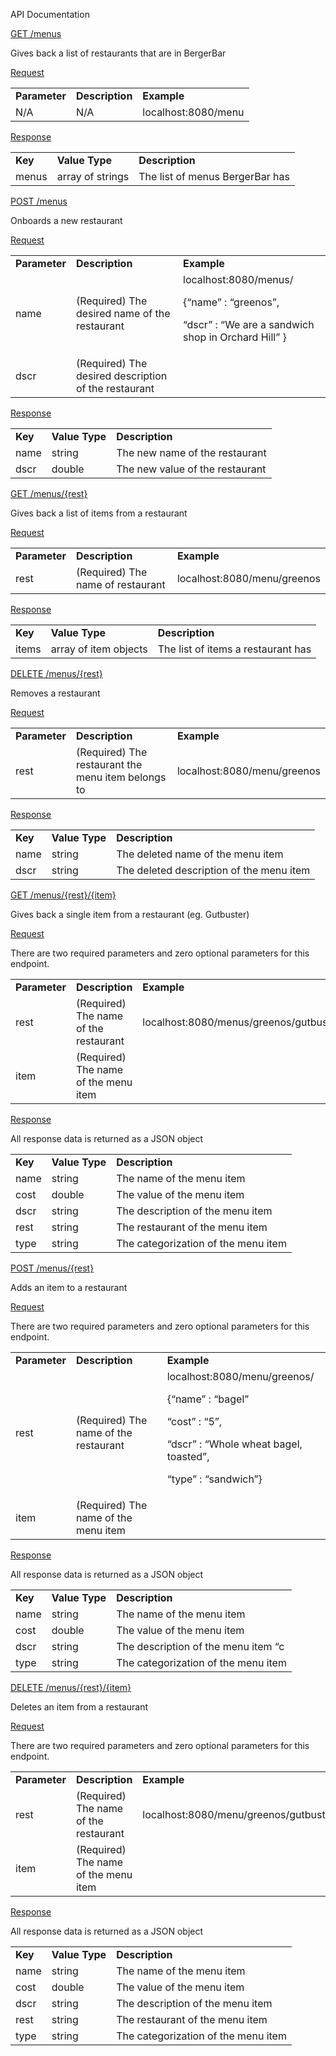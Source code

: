 API Documentation

<span style="text-decoration:underline;">GET /menus</span>

Gives back a list of restaurants that are in BergerBar

<span style="text-decoration:underline;">Request</span>


<table>
  <tr>
   <td><strong>Parameter</strong>
   </td>
   <td><strong>Description</strong>
   </td>
   <td><strong>Example</strong>
   </td>
  </tr>
  <tr>
   <td>N/A
   </td>
   <td>N/A
   </td>
   <td>localhost:8080/menu
   </td>
  </tr>
</table>


<span style="text-decoration:underline;">Response</span>


<table>
  <tr>
   <td><strong>Key   </strong>
   </td>
   <td><strong>Value Type</strong>
   </td>
   <td><strong>Description</strong>
   </td>
  </tr>
  <tr>
   <td>menus
   </td>
   <td>array of strings 
   </td>
   <td>The list of menus BergerBar has
   </td>
  </tr>
</table>


<span style="text-decoration:underline;">POST /menus</span>

Onboards a new restaurant

<span style="text-decoration:underline;">Request</span>


<table>
  <tr>
   <td><strong>Parameter</strong>
   </td>
   <td><strong>Description</strong>
   </td>
   <td><strong>Example</strong>
   </td>
  </tr>
  <tr>
   <td>name
   </td>
   <td>(Required) The desired name of the restaurant
   </td>
   <td>localhost:8080/menus/
<p>
{“name” : “greenos”, 
<p>
“dscr” : “We are a sandwich shop in Orchard Hill” }
   </td>
  </tr>
  <tr>
   <td>dscr
   </td>
   <td>(Required) The desired description of the restaurant
   </td>
   <td>
   </td>
  </tr>
</table>


<span style="text-decoration:underline;">Response</span>


<table>
  <tr>
   <td><strong>Key</strong>
   </td>
   <td><strong>Value Type</strong>
   </td>
   <td><strong>Description</strong>
   </td>
  </tr>
  <tr>
   <td>name
   </td>
   <td>string
   </td>
   <td>The new name of the restaurant
   </td>
  </tr>
  <tr>
   <td>dscr
   </td>
   <td>double
   </td>
   <td>The new value of the restaurant
   </td>
  </tr>
</table>


<span style="text-decoration:underline;">GET /menus/{rest}</span>

Gives back a list of items from a restaurant

<span style="text-decoration:underline;">Request</span>


<table>
  <tr>
   <td><strong>Parameter</strong>
   </td>
   <td><strong>Description</strong>
   </td>
   <td><strong>Example</strong>
   </td>
  </tr>
  <tr>
   <td>rest
   </td>
   <td>(Required) The name of restaurant
   </td>
   <td>localhost:8080/menu/greenos
   </td>
  </tr>
</table>


<span style="text-decoration:underline;">Response</span>


<table>
  <tr>
   <td><strong>Key</strong>
   </td>
   <td><strong>Value Type</strong>
   </td>
   <td><strong>Description</strong>
   </td>
  </tr>
  <tr>
   <td>items
   </td>
   <td>array of item objects
   </td>
   <td>The list of items a restaurant has
   </td>
  </tr>
</table>


<span style="text-decoration:underline;">DELETE /menus/{rest}</span>

Removes a restaurant

<span style="text-decoration:underline;">Request</span>


<table>
  <tr>
   <td><strong>Parameter</strong>
   </td>
   <td><strong>Description</strong>
   </td>
   <td><strong>Example</strong>
   </td>
  </tr>
  <tr>
   <td>rest
   </td>
   <td>(Required) The restaurant the menu item belongs to
   </td>
   <td>localhost:8080/menu/greenos
   </td>
  </tr>
</table>


<span style="text-decoration:underline;">Response</span>


<table>
  <tr>
   <td><strong>Key</strong>
   </td>
   <td><strong>Value Type</strong>
   </td>
   <td><strong>Description</strong>
   </td>
  </tr>
  <tr>
   <td>name
   </td>
   <td>string
   </td>
   <td>The deleted name of the menu item 
   </td>
  </tr>
  <tr>
   <td>dscr
   </td>
   <td>string
   </td>
   <td>The deleted description of the menu item 
   </td>
  </tr>
</table>


<span style="text-decoration:underline;">GET /menus/{rest}/{item}</span>

Gives back a single item from a restaurant (eg. Gutbuster)

<span style="text-decoration:underline;">Request</span>

There are two required parameters and zero optional parameters for this endpoint.


<table>
  <tr>
   <td><strong>Parameter</strong>
   </td>
   <td><strong>Description</strong>
   </td>
   <td><strong>Example</strong>
   </td>
  </tr>
  <tr>
   <td>rest
   </td>
   <td>(Required) The name of the restaurant
   </td>
   <td>localhost:8080/menus/greenos/gutbuster
   </td>
  </tr>
  <tr>
   <td>item
   </td>
   <td>(Required) The name of the menu item
   </td>
   <td>
   </td>
  </tr>
</table>


<span style="text-decoration:underline;">Response</span>

All response data is returned as a JSON object


<table>
  <tr>
   <td><strong>Key</strong>
   </td>
   <td><strong>Value Type</strong>
   </td>
   <td><strong>Description</strong>
   </td>
  </tr>
  <tr>
   <td>name
   </td>
   <td>string
   </td>
   <td>The name of the menu item 
   </td>
  </tr>
  <tr>
   <td>cost
   </td>
   <td>double
   </td>
   <td>The value of the menu item 
   </td>
  </tr>
  <tr>
   <td>dscr
   </td>
   <td>string
   </td>
   <td>The description of the menu item 
   </td>
  </tr>
  <tr>
   <td>rest
   </td>
   <td>string
   </td>
   <td>The restaurant of the menu item 
   </td>
  </tr>
  <tr>
   <td>type
   </td>
   <td>string
   </td>
   <td>The categorization of the menu item 
   </td>
  </tr>
</table>


<span style="text-decoration:underline;">POST /menus/{rest}</span>

Adds an item to a restaurant

<span style="text-decoration:underline;">Request</span>

There are two required parameters and zero optional parameters for this endpoint.


<table>
  <tr>
   <td><strong>Parameter</strong>
   </td>
   <td><strong>Description</strong>
   </td>
   <td><strong>Example</strong>
   </td>
  </tr>
  <tr>
   <td>rest
   </td>
   <td>(Required) The name of the restaurant
   </td>
   <td>localhost:8080/menu/greenos/
<p>
{“name” : “bagel” 
<p>
“cost” : “5”,
<p>
“dscr” : “Whole wheat bagel, toasted”, 
<p>
“type” : “sandwich”}
   </td>
  </tr>
  <tr>
   <td>item
   </td>
   <td>(Required) The name of the menu item
   </td>
   <td>
   </td>
  </tr>
</table>


<span style="text-decoration:underline;">Response</span>

All response data is returned as a JSON object


<table>
  <tr>
   <td><strong>Key</strong>
   </td>
   <td><strong>Value Type</strong>
   </td>
   <td><strong>Description</strong>
   </td>
  </tr>
  <tr>
   <td>name
   </td>
   <td>string
   </td>
   <td>The name of the menu item 
   </td>
  </tr>
  <tr>
   <td>cost
   </td>
   <td>double
   </td>
   <td>The value of the menu item 
   </td>
  </tr>
  <tr>
   <td>dscr
   </td>
   <td>string
   </td>
   <td>The description of the menu item “c
   </td>
  </tr>
  <tr>
   <td>type
   </td>
   <td>string
   </td>
   <td>The categorization of the menu item 
   </td>
  </tr>
</table>


<span style="text-decoration:underline;">DELETE /menus/{rest}/{item}</span>

Deletes an item from a restaurant

<span style="text-decoration:underline;">Request</span>

There are two required parameters and zero optional parameters for this endpoint.


<table>
  <tr>
   <td><strong>Parameter</strong>
   </td>
   <td><strong>Description</strong>
   </td>
   <td><strong>Example</strong>
   </td>
  </tr>
  <tr>
   <td>rest
   </td>
   <td>(Required) The name of the restaurant
   </td>
   <td>localhost:8080/menu/greenos/gutbuster
   </td>
  </tr>
  <tr>
   <td>item
   </td>
   <td>(Required) The name of the menu item
   </td>
   <td>
   </td>
  </tr>
</table>


<span style="text-decoration:underline;">Response</span>

All response data is returned as a JSON object


<table>
  <tr>
   <td><strong>Key</strong>
   </td>
   <td><strong>Value Type</strong>
   </td>
   <td><strong>Description</strong>
   </td>
  </tr>
  <tr>
   <td>name
   </td>
   <td>string
   </td>
   <td>The name of the menu item 
   </td>
  </tr>
  <tr>
   <td>cost
   </td>
   <td>double
   </td>
   <td>The value of the menu item 
   </td>
  </tr>
  <tr>
   <td>dscr
   </td>
   <td>string
   </td>
   <td>The description of the menu item 
   </td>
  </tr>
  <tr>
   <td>rest
   </td>
   <td>string
   </td>
   <td>The restaurant of the menu item 
   </td>
  </tr>
  <tr>
   <td>type
   </td>
   <td>string
   </td>
   <td>The categorization of the menu item 
   </td>
  </tr>
</table>


